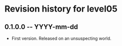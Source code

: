 # Revision history for level05

## 0.1.0.0  -- YYYY-mm-dd

* First version. Released on an unsuspecting world.
